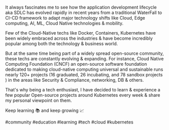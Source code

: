 It always fascinates me to see how the application development lifecycle aka SDLC has evolved rapidly in recent years from a traditional WaterFall to CI-CD framework to adapt major technology shifts like Cloud, Edge computing, AI, ML, Cloud Native technologies & mobility.

Few of the Cloud-Native techs like Docker, Containers, Kubernetes have been widely embraced across the industries & have become incredibly popular among both the technology & business world.

But at the same time being part of a widely spread open-source community, these techs are constantly evolving & expanding. 
For instance, Cloud Native Computing Foundation (CNCF) an open-source software foundation dedicated to making cloud-native computing universal and sustainable runs nearly 120+ projects (16 graduated, 26 incubating, and 78 sandbox projects ) in the areas like Security & Compliance, networking, DB & others.

That's why being a tech enthusiast, I have decided to learn & experience a few popular Open-source projects around Kubernetes every week & share my personal viewpoint on them.

Keep learning 📚 and keep growing 📈

#community #education #learning #tech #cloud #kubernetes
